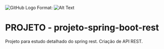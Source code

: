 
![GitHub Logo](/images/spring.png)
Format: ![Alt Text](url)

# PROJETO - projeto-spring-boot-rest
Projeto para estudo detalhado do spring rest. Criação de API REST.
